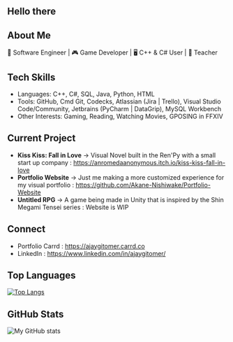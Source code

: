 ## Hello there

## About Me 
🚀 Software Engineer | 🎮 Game Developer | 🖥️ C++ & C# User | 🌱 Teacher


## Tech Skills
- Languages: C++, C#, SQL, Java, Python, HTML
- Tools: GitHub, Cmd Git, Codecks, Atlassian (Jira | Trello), Visual Studio Code/Community, Jetbrains (PyCharm | DataGrip), MySQL Workbench
- Other Interests: Gaming, Reading, Watching Movies, GPOSING in FFXIV


## Current Project
- __Kiss Kiss: Fall in Love__ -> Visual Novel built in the Ren'Py with a small start up company : https://anromedaanonymous.itch.io/kiss-kiss-fall-in-love
- __Portfolio Website__ -> Just me making a more customized experience for my visual portfolio : https://github.com/Akane-Nishiwake/Portfolio-Website
- __Untitled RPG__ -> A game being made in Unity that is inspired by the Shin Megami Tensei series : Website is WIP


## Connect 
- Portfolio Carrd : https://ajaygitomer.carrd.co
- LinkedIn : https://www.linkedin.com/in/ajaygitomer/


## Top Languages  
[![Top Langs](https://github-readme-stats.vercel.app/api/top-langs/?username=Akane-Nishiwake\&layout=donut)](https://github.com/Akane-Nishiwake/github-readme-stats)


## GitHub Stats  
![My GitHub stats](https://github-readme-stats.vercel.app/api?username=Akane-Nishiwake&show_icons=true&theme=github_dark )  


<!--
**Akane-Nishiwake/Akane-Nishiwake** is a ✨ _special_ ✨ repository because its `README.md` (this file) appears on your GitHub profile.

Here are some ideas to get you started:

- 🔭 I’m currently working on ...
- 🌱 I’m currently learning ...
- 👯 I’m looking to collaborate on ...
- 🤔 I’m looking for help with ...
- 💬 Ask me about ...
- 📫 How to reach me: ...
- 😄 Pronouns: ...
- ⚡ Fun fact: ...
-->
